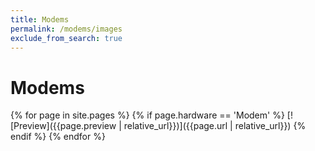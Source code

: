 ```yaml
---
title: Modems
permalink: /modems/images
exclude_from_search: true
---
```

# Modems
{% for page in site.pages %}
    {% if page.hardware == 'Modem' %}
[![Preview]({{page.preview | relative_url}})]({{page.url | relative_url}})
    {% endif %}
{% endfor %}